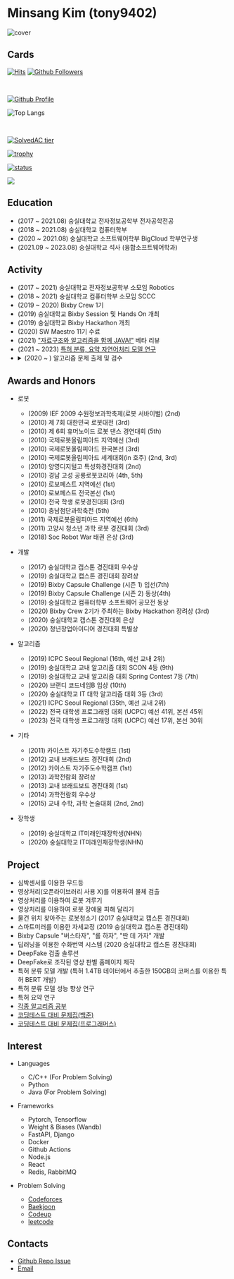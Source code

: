 # Minsang Kim (tony9402)

![cover](https://user-images.githubusercontent.com/30228292/101366236-0e64fe80-38e8-11eb-999b-e6eb16ce777b.png)


## Cards

[![Hits](https://hits.seeyoufarm.com/api/count/incr/badge.svg?url=https%3A%2F%2Fgithub.com%2Ftony9402)](https://github.com/tony9402)
[![Github Followers](https://img.shields.io/github/followers/tony9402?color=06d6a0&label=Github%20Followers&style=for-the-badge)](https://github.com/tony9402?tab=followers)

<br>

[![Github Profile](https://github-readme-stats.vercel.app/api?username=tony9402&count_private=true&hide=contribs,prs&show_icons=true&theme=vue-dark)](https://github.com/tony9402)
<br>

![Top Langs](https://github-readme-stats.vercel.app/api/top-langs/?username=tony9402&langs_count=8)
<!-- [![Top Langs](https://github-readme-stats.vercel.app/api/top-langs/?username=tony9402&layout=compact&hide=Visual%20Basic)](https://github.com/anuraghazra/github-readme-stats) -->
<br>

[![SolvedAC tier](http://mazassumnida.wtf/api/v2/generate_badge?boj=tony9402)](https://solved.ac/tony9402)
<br>

[![trophy](https://github-profile-trophy.vercel.app/?username=tony9402&row=3&column=3)](https://github.com/ryo-ma/github-profile-trophy)
<br>

[![status](https://github-readme-streak-stats.herokuapp.com/?user=tony9402)](#)

<a href="https://opgc.me/#/users/tony9402" target="_blank"><img src="https://api.opgc.me/githubs/users/tony9402/tag/?border=normal" /></a>


## Education
  - (2017 ~ 2021.08) 숭실대학교 전자정보공학부 전자공학전공
  - (2018 ~ 2021.08) 숭실대학교 컴퓨터학부
  - (2020 ~ 2021.08) 숭실대학교 소프트웨어학부 BigCloud 학부연구생
  - (2021.09 ~ 2023.08) 숭실대학교 석사 (융합소프트웨어학과)


## Activity
  - (2017 ~ 2021) 숭실대학교 전자정보공학부 소모임 Robotics
  - (2018 ~ 2021) 숭실대학교 컴퓨터학부 소모임 SCCC
  - (2019 ~ 2020) Bixby Crew 1기
  - (2019) 숭실대학교 Bixby Session 및 Hands On 개최
  - (2019) 숭실대학교 Bixby Hackathon 개최
  - (2020) SW Maestro 11기 수료
  - (2021) ["자료구조와 알고리즘을 함께 JAVA!"](http://www.kyobobook.co.kr/product/detailViewKor.laf?mallGb=KOR&ejkGb=KOR&barcode=9791165920579) 베타 리뷰
  - (2021 ~ 2023) [특허 분류, 요약 자연어처리 모델 연구](http://www.ipdaily.co.kr/2021/11/20/20/54/37/17551/%ED%8A%B9%ED%97%88%EC%97%90-%EC%B5%9C%EC%A0%81%ED%99%94%EB%90%9C-%EC%9D%B8%EA%B3%B5%EC%A7%80%EB%8A%A5ai-%EC%96%B8%EC%96%B4-%EB%AA%A8%EB%8D%B8-%EC%84%A0%EB%B3%B4%EC%9D%B8%EB%8B%A4-%ED%82%A4/)
  - <details>
    <summary>(2020 ~ ) 알고리즘 문제 출제 및 검수</summary>
    <li>&lt;문제 출제 및 검수&gt; <a href="https://www.acmicpc.net/category/detail/2269">2020 숭고한 연합 Algorithm Camp Marathon</a></li>
    <li>&lt;외부 검수진&gt; <a href="https://www.acmicpc.net/contest/view/556">제2회 가톨릭대학교 프로그래밍 경진대회 (CCPC)</a></li>
    <li>&lt;외부 검수진&gt; <a href="https://www.acmicpc.net/contest/view/557">제1회 류호석배 알고리즘 코딩 테스트</a></li>
    <li>&lt;외부 검수진&gt; <a href="https://www.acmicpc.net/contest/view/549">2020 중앙대학교 프로그래밍 경진대회(CPC)</a></li>
    <li>&lt;외부 검수진&gt; <a href="https://www.acmicpc.net/contest/view/561">Zero One Algorithm Contest 2020</a></li>
    <li>&lt;외부 검수진&gt; <a href="https://www.acmicpc.net/contest/view/580">2020 인하대학교 프로그래밍 경진대회(IUPC)</a></li>
    <li>&lt;외부 검수진&gt; <a href="https://www.acmicpc.net/contest/view/591">2020 경인지역 6개대학 연합 프로그래밍 경시대회 shake!</a></li>
    <li>&lt;외부 검수진&gt; <a href="https://www.acmicpc.net/contest/view/590">2021 ICPC Sinchon Winter Algorithm Camp Contest</a></li>
    <li>&lt;외부 검수진&gt; <a href="https://www.acmicpc.net/contest/view/601">2021 IGRUS Newbie Programming Contest</a></li>
    <li>&lt;외부 검수진&gt; <a href="https://www.acmicpc.net/contest/view/603">제2회 류호석배 알고리즘 코딩 테스트</a></li>
    <li>&lt;외부 검수진&gt; <a href="https://www.acmicpc.net/contest/view/486">제1회 가톨릭대학교 프로그래밍 경진대회 (CCPC) (대회 이후 재검수에 참여)</a></li>
    <li>&lt;외부 검수진&gt; <a href="https://www.acmicpc.net/contest/view/666">제3회 류호석배 알고리즘 코딩 테스트</a></li>
    <li>&lt;문제 출제&gt; <a href="https://fastcampus.co.kr/dev_online_codingtest">FastCampus</a></li>
    <li>&lt;외부 검수진&gt; <a href="https://www.acmicpc.net/contest/view/683">중앙대학교 NPC</a></li>
    <li>&lt;외부 검수진&gt; <a href="https://www.acmicpc.net/contest/view/689">제3회 가톨릭대학교 프로그래밍 경진대회 (CCPC)</a></li>
    <li>&lt;외부 검수진&gt; <a href="https://www.acmicpc.net/contest/view/709">2021 인하대학교 프로그래밍 경진대회(IUPC)</a></li>
    <li>&lt;외부 검수진&gt; <a href="https://www.acmicpc.net/contest/view/708">선린 가을맞이 알고리즘 챌린지</a></li>
    <li>&lt;외부 검수진&gt; <a href="https://www.acmicpc.net/contest/view/700">2021 연세대학교 프로그래밍 경진대회</a></li>
    <li>&lt;외부 검수진&gt; <a href="https://www.acmicpc.net/contest/view/690">제 3회 가톨릭대학교 프로그래밍 경진대회 (CCPC)</a></li>
    <li>&lt;외부 검수진&gt; <a href="https://www.acmicpc.net/contest/view/728">INU 코드페스티벌 2021</a></li>
    <li>&lt;대회 문제 출제&gt; <a href="https://www.acmicpc.net/contest/view/746">2021 경인지역 6개대학 연합 프로그래밍 경시대회 shake!</a></li>
    <li>&lt;외부 검수진&gt; <a href="https://www.acmicpc.net/contest/view/755">가희와 함께 하는 3회 코딩테스트</a></li>
    <li>&lt;외부 검수진&gt; <a href="https://www.acmicpc.net/contest/view/766">2022 중앙대학교 CHAC(ChAOS Hello2022 Algorithm Contest)</a></li>
    <li>&lt;외부 검수진&gt; <a href="https://www.acmicpc.net/contest/view/760">2022 ICPC Sinchon Winter Algorithm Camp Contest</a></li>
    <li>&lt;외부 검수진&gt; <a href="https://www.acmicpc.net/contest/view/771">2022 성균관대학교 프로그래밍 경진대회</a></li>
    <li>&lt;외부 검수진&gt; <a href="https://www.acmicpc.net/contest/view/776">2022 연세대학교 신학기맞이 프로그래밍 경진대회</a></li>
    <li>&lt;내부 검수진&gt; <a href="https://www.acmicpc.net/contest/view/786">2022 숭고한 연합 알고리즘 콘테스트</a></li>
    <li>&lt;외부 검수진&gt; <a href="https://www.acmicpc.net/contest/view/799">2022 DGIST 현풍전산배 알고리즘 대회</a></li>
    <li>&lt;외부 검수진&gt; <a href="https://www.acmicpc.net/contest/view/798">2022 서강대학교 청정수컵</a></li>
    <li>&lt;외부 검수진&gt; <a href="https://www.acmicpc.net/contest/view/775">제4회 가톨릭대학교 프로그래밍 경진대회 (CCPC)</a></li>
    <li>&lt;외부 검수진&gt; <a href="https://www.acmicpc.net/contest/view/792">제1회 곰곰컵</a></li>
    <li>&lt;외부 검수진&gt; <a href="https://www.acmicpc.net/contest/view/819">가희와 함께 하는 코딩테스트 4회</a></li>
    <li>&lt;외부 검수진&gt; <a href="https://www.acmicpc.net/contest/view/843">2022 ICPC Sinchon Summer Algorithm Camp Contest</a></li>
    <li>&lt;외부 검수진&gt; <a href="https://www.acmicpc.net/contest/view/859">2022 부산대학교 CodeRace</a></li>
    <li>&lt;외부 검수진&gt; <a href="https://www.acmicpc.net/contest/view/866">2022 중앙대학교 프로그래밍 경진대회(CPC)</a></li>
    <li>&lt;외부 검수진&gt; <a href="https://www.acmicpc.net/category/detail/3260">제13기 알고리즘 대회</a></li>
    <li>&lt;외부 검수진&gt; <a href="https://www.acmicpc.net/contest/view/880">제1회 서울과학기술대학교 컴퓨터공학과 알고리즘 대회</a></li>
    <li>&lt;외부 검수진&gt; <a href="https://www.acmicpc.net/contest/view/902">2022 아주대학교 프로그래밍 경시대회 APC</a></li>
    <li>&lt;외부 검수진&gt; <a href="https://www.acmicpc.net/contest/view/899">2022 Sogang Programming Contest Open</a></li>
    <li>&lt;외부 검수진&gt; <a href="https://www.acmicpc.net/contest/view/921">Zero One Algorithm Contest 2022</a></li>
    <li>&lt;외부 검수진&gt; <a href="https://www.acmicpc.net/contest/view/933">제1회 보라매컵 예선</a></li>
    <li>&lt;외부 검수진&gt; <a href="https://www.acmicpc.net/contest/view/932">제1회 보라매컵 본선</a></li>
    <li>&lt;외부 검수진&gt; <a href="https://www.acmicpc.net/contest/view/939">아니메컵 2쿨</a></li>
    <li>&lt;외부 검수진&gt; <a href="https://www.acmicpc.net/category/680">제8회 한양대학교 프로그래밍 경시대회</a></li>
    <li>&lt;외부 검수진&gt; <a href="https://www.acmicpc.net/contest/view/952">2023 KSA Automata Winter Contest</a></li>
    <li>&lt;외부 검수진&gt; <a href="https://www.acmicpc.net/contest/view/956">제1회 흐즈로컵</a></li>
    <li>&lt;외부 검수진&gt; <a href="https://www.acmicpc.net/contest/view/960">2023 중앙대학교 CHAC (ChAOS Hello2023 Algorithm Contest)</a></li>
    <li>&lt;외부 검수진&gt; <a href="https://www.acmicpc.net/contest/view/962">2022 경인지역 6개 대학 연합 프로그래밍 경시대회 shake!</a></li>
    <li>&lt;외부 검수진&gt; <a href="https://www.acmicpc.net/contest/view/970">2023 UNIST-DGIST-POSTECH 연합 프로그래밍 경진대회 (2023 UDPC)</a></li>
    <li>&lt;외부 검수진&gt; <a href="https://www.acmicpc.net/contest/view/967">제1회 와쿠(AGCU)컵</a></li>
    <li>&lt;외부 검수진&gt; <a href="https://www.acmicpc.net/contest/view/1014">2023 POSTECH Programming Contest</a></li>
    <li>&lt;외부 검수진&gt; <a href="https://www.acmicpc.net/contest/view/1061">FunctionCup 2023</a></li>
    <li>&lt;외부 검수진&gt; <a href="https://www.acmicpc.net/contest/view/1057">월간 향유회 2023. 06.</a></li>
    <li>&lt;외부 검수진&gt; <a href="https://www.acmicpc.net/contest/view/1078">월간 향유회 2023. 07</a></li>
    <li>&lt;외부 검수진&gt; <a href="https://www.acmicpc.net/contest/view/985">제1회 유틸컵 - Chapter 1</a></li>
    <li>&lt;외부 검수진&gt; <a href="https://www.acmicpc.net/contest/view/1080">제2회 흐즈로컵</a></li>
    <li>&lt;외부 검수진&gt; <a href="https://www.acmicpc.net/contest/view/1094">월간 향유회 2023. 08.</a></li>
    <li>&lt;외부 검수진&gt; <a href="https://www.acmicpc.net/contest/view/1095">2023 전남대학교 PIMM 알고리즘 파티</a></li>
    <li>&lt;외부 검수진&gt; <a href="https://www.acmicpc.net/contest/view/1088">제1회 임스의 메이플컵</a></li>
    <li>&lt;외부 검수진&gt; <a href="https://www.acmicpc.net/contest/view/1116">제2회 보라매컵 예선</a></li>
    <li>&lt;외부 검수진&gt; <a href="https://www.acmicpc.net/contest/view/1058">2023 브실컵</a></li>
    <li>&lt;외부 검수진&gt; <a href="https://www.acmicpc.net/contest/view/1100">2023 국민대학교 & 중앙대학교 프로그래밍 경진대회</a></li>
    <li>&lt;외부 검수진&gt; <a href="https://www.acmicpc.net/contest/view/1079">제1회 유틸컵 - Chapter 2</a></li>
    <li>&lt;외부 검수진&gt; <a href="https://www.acmicpc.net/contest/view/1128">월간 향유회 2023. 09.</a></li>
    <li>&lt;외부 검수진&gt; <a href="https://www.acmicpc.net/contest/view/1117">제2회 보라매컵 본선</a></li>
    <li>&lt;외부 검수진&gt; <a href="https://www.acmicpc.net/contest/view/1149">월간 향유회 2023. 10.</a></li>
    <li>&lt;외부 검수진&gt; <a href="https://www.acmicpc.net/contest/view/1200">월간 향유회 2023. 11.</a></li>
    <li>&lt;외부 검수진&gt; <a href="https://www.acmicpc.net/contest/view/1219">월간 향유회 2023. 12.</a></li>
    <li>&lt;외부 검수진&gt; <a href="https://www.acmicpc.net/contest/view/1234">월간 향유회 2024. 01.</a></li>
    <li>&lt;개인 출제 문제 검수&gt;<a href="https://www.acmicpc.net/problem/23807">두 단계 최단 경로 3</a></li>
    <li>&lt;개인 출제 문제 검수&gt;<a href="https://www.acmicpc.net/problem/23808">골뱅이 찍기 - ㅂ</a></li>
    <li>&lt;개인 출제 문제 검수&gt;<a href="https://www.acmicpc.net/problem/23809">골뱅이 찍기 - 돌아간 ㅈ</a></li>
    <li>&lt;개인 출제 문제 검수&gt;<a href="https://www.acmicpc.net/problem/23810">골뱅이 찍기 - 뒤집힌 ㅋ</a></li>
    <li>&lt;개인 출제 문제 검수&gt;<a href="https://www.acmicpc.net/problem/23811">골뱅이 찍기 - ㅌ</a></li>
    <li>&lt;개인 출제 문제 검수&gt;<a href="https://www.acmicpc.net/problem/23812">골뱅이 찍기 - 돌아간 ㅍ</a></li>
    <li>&lt;개인 출제 문제 검수&gt;<a href="https://www.acmicpc.net/problem/23840">두 단계 최단 경로 4</a></li>
    <li>&lt;개인 출제 문제 검수&gt;<a href="https://www.acmicpc.net/problem/23881">알고리즘 수업 - 선택 정렬 1</a></li>
    <li>&lt;개인 출제 문제 검수&gt;<a href="https://www.acmicpc.net/problem/23882">알고리즘 수업 - 선택 정렬 2</a></li>
    <li>&lt;개인 출제 문제 검수&gt;<a href="https://www.acmicpc.net/problem/23883">알고리즘 수업 - 선택 정렬 3</a></li>
    <li>&lt;개인 출제 문제 검수&gt;<a href="https://www.acmicpc.net/problem/23884">알고리즘 수업 - 선택 정렬 4</a></li>
    <li>&lt;개인 출제 문제 검수&gt;<a href="https://www.acmicpc.net/problem/23899">알고리즘 수업 - 선택 정렬 5</a></li>
    <li>&lt;개인 출제 문제 검수&gt;<a href="https://www.acmicpc.net/problem/23900">알고리즘 수업 - 선택 정렬 6</a></li>
    <li>&lt;개인 출제 문제 검수&gt;<a href="https://www.acmicpc.net/problem/23968">알고리즘 수업 - 버블 정렬 1</a></li>
    <li>&lt;개인 출제 문제 검수&gt;<a href="https://www.acmicpc.net/problem/23969">알고리즘 수업 - 버블 정렬 2</a></li>
    <li>&lt;개인 출제 문제 검수&gt;<a href="https://www.acmicpc.net/problem/23970">알고리즘 수업 - 버블 정렬 3</a></li>
    <li>&lt;개인 출제 문제 검수&gt;<a href="https://www.acmicpc.net/problem/24051">알고리즘 수업 - 삽입 정렬 1</a></li>
    <li>&lt;개인 출제 문제 검수&gt;<a href="https://www.acmicpc.net/problem/24052">알고리즘 수업 - 삽입 정렬 2</a></li>
    <li>&lt;개인 출제 문제 검수&gt;<a href="https://www.acmicpc.net/problem/24053">알고리즘 수업 - 삽입 정렬 3</a></li>
    <li>&lt;개인 출제 문제 검수&gt;<a href="https://www.acmicpc.net/problem/24054">알고리즘 수업 - 삽입 정렬 4</a></li>
    <li>&lt;개인 출제 문제 검수&gt;<a href="https://www.acmicpc.net/problem/24055">알고리즘 수업 - 삽입 정렬 5</a></li>
    <li>&lt;개인 출제 문제 검수&gt;<a href="https://www.acmicpc.net/problem/24056">알고리즘 수업 - 삽입 정렬 6</a></li>
    <li>&lt;개인 출제 문제 검수&gt;<a href="https://www.acmicpc.net/problem/24060">알고리즘 수업 - 병합 정렬 1</a></li>
    <li>&lt;개인 출제 문제 검수&gt;<a href="https://www.acmicpc.net/problem/24061">알고리즘 수업 - 병합 정렬 2</a></li>
    <li>&lt;개인 출제 문제 검수&gt;<a href="https://www.acmicpc.net/problem/24062">알고리즘 수업 - 병합 정렬 3</a></li>
    <li>&lt;개인 출제 문제 검수&gt;<a href="https://www.acmicpc.net/problem/24090">알고리즘 수업 - 퀵 정렬 1</a></li>
    <li>&lt;개인 출제 문제 검수&gt;<a href="https://www.acmicpc.net/problem/24091">알고리즘 수업 - 퀵 정렬 2</a></li>
    <li>&lt;개인 출제 문제 검수&gt;<a href="https://www.acmicpc.net/problem/24092">알고리즘 수업 - 퀵 정렬 3</a></li>
    <li>&lt;개인 출제 문제 검수&gt;<a href="https://www.acmicpc.net/problem/24173">알고리즘 수업 - 힙 정렬 1</a></li>
    <li>&lt;개인 출제 문제 검수&gt;<a href="https://www.acmicpc.net/problem/24174">알고리즘 수업 - 힙 정렬 2</a></li>
    <li>&lt;개인 출제 문제 검수&gt;<a href="https://www.acmicpc.net/problem/23721">k개의 부분 배열과 쿼리</a></li>
    <li>&lt;개인 출제 문제 검수&gt;<a href="https://www.acmicpc.net/problem/24049">정원 (Easy)</a></li>
    <li>&lt;개인 출제 문제 검수&gt;<a href="https://www.acmicpc.net/problem/24050">정원 (Hard)</a></li>
    <li>&lt;개인 출제 문제 검수&gt;<a href="https://www.acmicpc.net/problem/24057">실수</a></li>
    <li>&lt;개인 출제 문제 검수&gt;<a href="https://www.acmicpc.net/problem/24058">Coprime</a></li>
    <li>&lt;개인 출제 문제 검수&gt;<a href="https://www.acmicpc.net/problem/24059">Function</a></li>
    <li>&lt;개인 출제 문제 검수&gt;<a href="https://www.acmicpc.net/problem/24064">Intersections</a></li>
    <li>&lt;개인 출제 문제 검수&gt;<a href="https://www.acmicpc.net/problem/24065">Present</a></li>
    <li>&lt;개인 출제 문제 검수&gt;<a href="https://www.acmicpc.net/problem/24313">알고리즘 수업 - 점근적 표기 1</a></li>
    <li>&lt;개인 출제 문제 검수&gt;<a href="https://www.acmicpc.net/problem/24314">알고리즘 수업 - 점근적 표기 2</a></li>
    <li>&lt;개인 출제 문제 검수&gt;<a href="https://www.acmicpc.net/problem/24315">알고리즘 수업 - 점근적 표기 3</a></li>
    <li>&lt;개인 출제 문제 검수&gt;<a href="https://www.acmicpc.net/problem/24368">알고리즘 수업 - 점근적 표기 4</a></li>
    <li>&lt;개인 출제 문제 검수&gt;<a href="https://www.acmicpc.net/problem/24369">알고리즘 수업 - 점근적 표기 5</a></li>
    <li>&lt;개인 출제 문제 검수&gt;<a href="https://www.acmicpc.net/problem/24370">알고리즘 수업 - 점근적 표기 6</a></li>
    <li>&lt;개인 출제 문제 검수&gt;<a href="https://www.acmicpc.net/problem/24430">알고리즘 수업 - 행렬 경로 문제 7</a></li>
    <li>&lt;개인 출제 문제 검수&gt;<a href="https://www.acmicpc.net/problem/24443">알고리즘 수업 - 선택 알고리즘 4</a></li>
    <li>&lt;개인 출제 문제 검수&gt;<a href="https://www.acmicpc.net/problem/24444">알고리즘 수업 - 너비 우선 탐색 1</a></li>
    <li>&lt;개인 출제 문제 검수&gt;<a href="https://www.acmicpc.net/problem/24445">알고리즘 수업 - 너비 우선 탐색 2</a></li>
    <li>&lt;개인 출제 문제 검수&gt;<a href="https://www.acmicpc.net/problem/24446">알고리즘 수업 - 너비 우선 탐색 3</a></li>
    <li>&lt;개인 출제 문제 검수&gt;<a href="https://www.acmicpc.net/problem/24447">알고리즘 수업 - 너비 우선 탐색 4</a></li>
    <li>&lt;개인 출제 문제 검수&gt;<a href="https://www.acmicpc.net/problem/24429">알고리즘 수업 - 행렬 경로 문제 6</a></li>
    <li>&lt;개인 출제 문제 검수&gt;<a href="https://www.acmicpc.net/problem/24428">알고리즘 수업 - 행렬 경로 문제 5</a></li>
    <li>&lt;개인 출제 문제 검수&gt;<a href="https://www.acmicpc.net/problem/24427">알고리즘 수업 - 행렬 경로 문제 4</a></li>
    <li>&lt;개인 출제 문제 검수&gt;<a href="https://www.acmicpc.net/problem/24426">알고리즘 수업 - 행렬 경로 문제 3</a></li>
    <li>&lt;개인 출제 문제 검수&gt;<a href="https://www.acmicpc.net/problem/24419">알고리즘 수업 - 행렬 경로 문제 2</a></li>
    <li>&lt;개인 출제 문제 검수&gt;<a href="https://www.acmicpc.net/problem/24418">알고리즘 수업 - 행렬 경로 문제 1</a></li>
    <li>&lt;개인 출제 문제 검수&gt;<a href="https://www.acmicpc.net/problem/24417">알고리즘 수업 - 피보나치 수 2</a></li>
    <li>&lt;개인 출제 문제 검수&gt;<a href="https://www.acmicpc.net/problem/24416">알고리즘 수업 - 피보나치 수 1</a></li>
    <li>&lt;개인 출제 문제 검수&gt;<a href="https://www.acmicpc.net/problem/24415">편지</a></li>
    <li>&lt;개인 출제 문제 검수&gt;<a href="https://www.acmicpc.net/problem/25310">곰곰이의 아르바이트</a></li>
    <li>&lt;개인 출제 문제 검수&gt;<a href="https://www.acmicpc.net/problem/25686">1차원</a></li>
    <li>&lt;개인 출제 문제 검수&gt;<a href="https://www.acmicpc.net/problem/25687">2차원</a></li>
    <li>&lt;개인 출제 문제 검수&gt;<a href="https://www.acmicpc.net/problem/24508">나도리팡</a></li>
    <li>&lt;개인 출제 문제 검수&gt;<a href="https://www.acmicpc.net/problem/24484">알고리즘 수업 - 깊이 우선 탐색 6</a></li>
    <li>&lt;개인 출제 문제 검수&gt;<a href="https://www.acmicpc.net/problem/24483">알고리즘 수업 - 깊이 우선 탐색 5</a></li>
    <li>&lt;개인 출제 문제 검수&gt;<a href="https://www.acmicpc.net/problem/24482">알고리즘 수업 - 깊이 우선 탐색 4</a></li>
    <li>&lt;개인 출제 문제 검수&gt;<a href="https://www.acmicpc.net/problem/24481">알고리즘 수업 - 깊이 우선 탐색 3</a></li>
    <li>&lt;개인 출제 문제 검수&gt;<a href="https://www.acmicpc.net/problem/24480">알고리즘 수업 - 깊이 우선 탐색 2</a></li>
    <li>&lt;개인 출제 문제 검수&gt;<a href="https://www.acmicpc.net/problem/24479">알고리즘 수업 - 깊이 우선 탐색 1</a></li>
    <li>&lt;개인 출제 문제 검수&gt;<a href="https://www.acmicpc.net/problem/25683">행렬 곱셈 순서 4</a></li>
    <li>&lt;개인 출제 문제 검수&gt;<a href="https://www.acmicpc.net/problem/25682">체스판 다시 칠하기 2</a></li>
    <li>&lt;개인 출제 문제 검수&gt;<a href="https://www.acmicpc.net/problem/25538">모험가 길드</a></li>
    <li>&lt;개인 출제 문제 검수&gt;<a href="https://www.acmicpc.net/problem/27158">펜토미노</a></li>
    <li>&lt;개인 출제 문제 검수&gt;<a href="https://www.acmicpc.net/problem/27077">16강과 쿼리</a></li>
    <li>&lt;개인 출제 문제 검수&gt;<a href="https://www.acmicpc.net/problem/26170">사과 빨리 먹기</a></li>
    <li>&lt;개인 출제 문제 검수&gt;<a href="https://www.acmicpc.net/problem/26169">세 번 이내에 사과를 먹자</a></li>
    <li>&lt;개인 출제 문제 검수&gt;<a href="https://www.acmicpc.net/problem/26168">배열 전체 탐색하기</a></li>
    <li>&lt;개인 출제 문제 검수&gt;<a href="https://www.acmicpc.net/problem/26167">헥소미노</a></li>
    <li>&lt;개인 출제 문제 검수&gt;<a href="https://www.acmicpc.net/problem/26166">끝말잇기 하실 분!!</a></li>
    <li>&lt;개인 출제 문제 검수&gt;<a href="https://www.acmicpc.net/problem/26043">식당 메뉴</a></li>
    <li>&lt;개인 출제 문제 검수&gt;<a href="https://www.acmicpc.net/problem/26042">식당 입구 대기 줄</a></li>
    <li>&lt;개인 출제 문제 검수&gt;<a href="https://www.acmicpc.net/problem/26041">비슷한 전화번호 표시</a></li>
    <li>&lt;개인 출제 문제 검수&gt;<a href="https://www.acmicpc.net/problem/26040">특정 대문자를 소문자로 바꾸기</a></li>
    <li>&lt;개인 출제 문제 검수&gt;<a href="https://www.acmicpc.net/problem/25979">시간 구간 다중 업데이트 최대 합</a></li>
    <li>&lt;개인 출제 문제 검수&gt;<a href="https://www.acmicpc.net/problem/25978">2차원 배열 다중 업데이트 다중 합</a></li>
    <li>&lt;개인 출제 문제 검수&gt;<a href="https://www.acmicpc.net/problem/25977">k개 사과 트리 노드만으로 배를 최대로 수확하기</a></li>
    <li>&lt;개인 출제 문제 검수&gt;<a href="https://www.acmicpc.net/problem/25976">k개 트리 노드에서 사과와 배를 최대로 수확하기</a></li>
    <li>&lt;개인 출제 문제 검수&gt;<a href="https://www.acmicpc.net/problem/25827">시간 구간 다중 업데이트 다중 합</a></li>
    <li>&lt;개인 출제 문제 검수&gt;<a href="https://www.acmicpc.net/problem/25826">2차원 배열 다중 업데이트 단일 합</a></li>
    <li>&lt;개인 출제 문제 검수&gt;<a href="https://www.acmicpc.net/problem/25825">빠른 무작위 메시지 전달</a></li>
    <li>&lt;개인 출제 문제 검수&gt;<a href="https://www.acmicpc.net/problem/25824">빠른 오름차순 메시지 전달</a></li>
    <li>&lt;개인 출제 문제 검수&gt;<a href="https://www.acmicpc.net/problem/25823">조합의 합의 합</a></li>
    <li>&lt;개인 출제 문제 검수&gt;<a href="https://www.acmicpc.net/problem/25822">2000문제 푼 임스</a></li>
    <li>&lt;개인 출제 문제 검수&gt;<a href="https://www.acmicpc.net/problem/25691">k개 트리 노드에서 사과를 최대로 수확하기</a></li>
    <li>&lt;개인 출제 문제 검수&gt;<a href="https://www.acmicpc.net/problem/25690">트리를 복잡하게 색칠하는 최소 비용</a></li>
    <li>&lt;개인 출제 문제 검수&gt;<a href="https://www.acmicpc.net/problem/25689">고속의 무작위 숫자 탐색</a></li>
    <li>&lt;개인 출제 문제 검수&gt;<a href="https://www.acmicpc.net/problem/25688">빠른 무작위 숫자 탐색</a></li>
    </details>

## Awards and Honors
  - 로봇
    - (2009) IEF 2009 수원정보과학축제(로봇 서바이벌) (2nd)
    - (2010) 제 7회 대한민국 로봇대전 (3rd)
    - (2010) 제 6회 휴머노이드 로봇 댄스 경연대회 (5th)
    - (2010) 국제로봇올림피아드 지역예선 (3rd)
    - (2010) 국제로봇올림피아드 한국본선 (3rd)
    - (2010) 국제로봇올림피아드 세계대회(in 호주) (2nd, 3rd)
    - (2010) 양영디지털고 특성화경진대회 (2nd)
    - (2010) 경남 고성 공룡로봇코리아 (4th, 5th)
    - (2010) 로보페스트 지역예선 (1st)
    - (2010) 로보페스트 전국본선 (1st)
    - (2010) 전국 학생 로봇경진대회 (3rd)
    - (2010) 충남첨단과학축전 (5th)
    - (2011) 국제로봇올림피아드 지역예선 (6th)
    - (2011) 고양시 청소년 과학 로봇 경진대회 (3rd)
    - (2018) Soc Robot War 태권 은상 (3rd)
    
  - 개발
    - (2017) 숭실대학교 캡스톤 경진대회 우수상
    - (2019) 숭실대학교 캡스톤 경진대회 장려상
    - (2019) Bixby Capsule Challenge (시즌 1) 입선(7th)
    - (2019) Bixby Capsule Challenge (시즌 2) 동상(4th)
    - (2019) 숭실대학교 컴퓨터학부 소프트웨어 공모전 동상
    - (2020) Bixby Crew 2기가 주최하는 Bixby Hackathon 장려상 (3rd)
    - (2020) 숭실대학교 캡스톤 경진대회 은상
    - (2020) 청년창업아이디어 경진대회 특별상
    
  - 알고리즘
    - (2019) ICPC Seoul Regional (16th, 예선 교내 2위)
    - (2019) 숭실대학교 교내 알고리즘 대회 SCON 4등 (9th)
    - (2019) 숭실대학교 교내 알고리즘 대회 Spring Contest 7등 (7th)
    - (2020) 브랜디 코드네임B 입상 (10th)
    - (2020) 숭실대학교 IT 대학 알고리즘 대회 3등 (3rd)
    - (2021) ICPC Seoul Regional (35th, 예선 교내 2위)
    - (2022) 전국 대학생 프로그래밍 대회 (UCPC) 예선 41위, 본선 45위
    - (2023) 전국 대학생 프로그래밍 대회 (UCPC) 예선 17위, 본선 30위
    
  - 기타
    - (2011) 카이스트 자기주도수학캠프 (1st)
    - (2012) 교내 브래드보드 경진대회 (2nd)
    - (2012) 카이스트 자기주도수학캠프 (1st)
    - (2013) 과학전람회 장려상
    - (2013) 교내 브래드보드 경진대회 (1st)
    - (2014) 과학전람회 우수상
    - (2015) 교내 수학, 과학 논술대회 (2nd, 2nd)
  
  - 장학생
    - (2019) 숭실대학교 IT미래인재장학생(NHN)
    - (2020) 숭실대학교 IT미래인재장학생(NHN)
     
    
## Project
  - 심박센서를 이용한 무드등
  - 영상처리(오픈라이브러리 사용 X)를 이용하여 물체 검출
  - 영상처리를 이용하여 로봇 겨루기
  - 영상처리를 이용하여 로봇 장애물 피해 달리기
  - 물건 위치 찾아주는 로봇청소기 (2017 숭실대학교 캡스톤 경진대회)
  - 스마트미러를 이용한 자세교정 (2019 숭실대학교 캡스톤 경진대회)
  - Bixby Capsule "버스타자", "롤 하자", "딴 데 가자" 개발
  - 딥러닝을 이용한 수화번역 시스템 (2020 숭실대학교 캡스톤 경진대회)
  - DeepFake 검출 솔루션
  - DeepFake로 조작된 영상 판별 홈페이지 제작
  - 특허 분류 모델 개발 (특허 1.4TB 데이터에서 추출한 150GB의 코퍼스를 이용한 특허 BERT 개발)
  - 특허 분류 모델 성능 향상 연구
  - 특허 요약 연구
  - [각종 알고리즘 공부](https://github.com/tony9402/Algorithm_Templates)
  - [코딩테스트 대비 문제집(백준)](https://github.com/tony9402/baekjoon)
  - [코딩테스트 대비 문제집(프로그래머스)](https://github.com/tony9402/programmers)

## Interest
 - Languages
   - C/C++ (For Problem Solving)
   - Python 
   - Java (For Problem Solving)
   
 - Frameworks
   - Pytorch, Tensorflow
   - Weight & Biases (Wandb)
   - FastAPI, Django
   - Docker
   - Github Actions
   - Node.js
   - React
   - Redis, RabbitMQ
   
 - Problem Solving
   - [Codeforces](https://codeforces.com/profile/_tony9402)
   - [Baekjoon](https://www.acmicpc.net/user/tony9402)
   - [Codeup](https://codeup.kr/userinfo.php?user=tony9402)
   - [leetcode](https://leetcode.com/tony9402/)
  
## Contacts
  - [Github Repo Issue](https://github.com/tony9402/tony9402/issues)
  - [Email](mailto:tony9402@naver.com)

